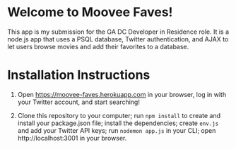 # Welcome to Moovee Faves!

This app is my submission for the GA DC Developer in Residence role. It is a node.js app that uses a PSQL database, Twitter authentication, and AJAX to let users browse movies and add their favorites to a database.

# Installation Instructions

1) Open https://moovee-faves.herokuapp.com in your browser, log in with your Twitter account, and start searching!

2) Clone this repository to your computer; run `npm install` to create and install your package.json file; install the dependencies; create `env.js` and add your Twitter API keys; run `nodemon app.js` in your CLI; open http://localhost:3001 in your browser.
